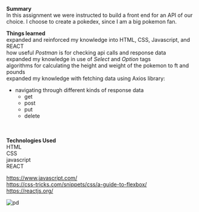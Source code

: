  <strong>Summary</strong><br/>
In this assignment we were instructed to build a front end for an API of our choice. I choose to create a pokedex, since I am a big pokemon fan. 

<strong>Things learned</strong><br/>
expanded and reinforced my knowledge into HTML, CSS, Javascript, and REACT<br/>
how useful <i>Postman</i> is for checking api calls and response data<br/>
expanded my knowledge in use of <i>Select</i> and <i>Option</i> tags<br/>
algorithms for calculating the height and weight of the pokemon to ft and pounds<br/>
expanded my knowledge with fetching data using Axios library:<br/>
 - navigating through different kinds of response data<br/>
    - get<br/>
    - post<br/>
    - put<br/>
    - delete<br/>

<br/> 
<br/>
<strong>Technologies Used</strong><br/>
HTML<br/>
CSS<br/>
javascript<br/>
REACT<br/>

https://www.javascript.com/ <br/>
https://css-tricks.com/snippets/css/a-guide-to-flexbox/ <br/>
https://reactjs.org/



![pd](https://user-images.githubusercontent.com/44300521/49702537-31f4f180-fbc7-11e8-8409-03e79d0577f7.gif)

